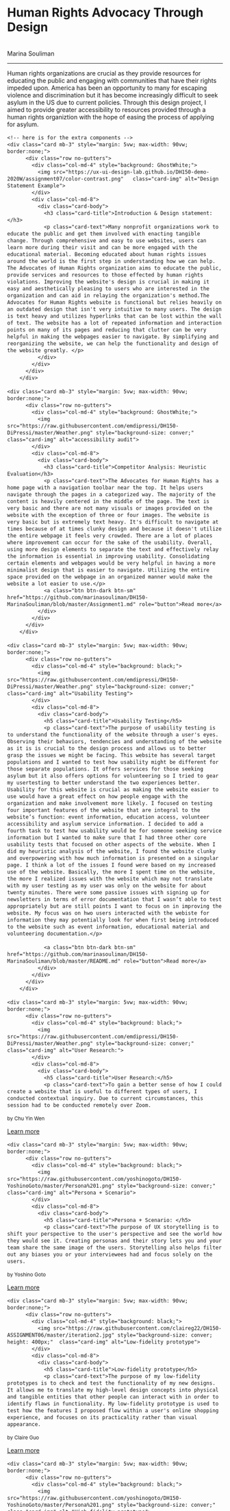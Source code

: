 <body>
    <div class="jumbotron" style="padding-top: 10vh; padding-left:0vw;">
      <h1 class="display-4">Human Rights Advocacy Through Design</h1>
      <p class="lead"> <br> Marina Souliman </p>
      <hr class="my-4">
      <p> Human rights organizations are crucial as they provide resources for educating the public and engaging with communities that have their rights impeded upon. America has been an opportunity to many for escaping violence and discrimination but it has become increasingly difficult to seek asylum in the US due to current policies. Through this design project, I aimed to provide greater accessibility to resources provided through a human rights organiztion with the hope of easing the process of applying for asylum.
</p>
    </div>
      
    <!-- here is for the extra components -->
    <div class="card mb-3" style="margin: 5vw; max-width: 90vw; border:none;">
          <div class="row no-gutters">
            <div class="col-md-4" style="background: GhostWhite;">
              <img src="https://ux-ui-design-lab.github.io/DH150-demo-2020W/assignment07/color-contrast.png"   class="card-img" alt="Design Statement Example">
            </div>
            <div class="col-md-8">
              <div class="card-body">
                <h3 class="card-title">Introduction & Design statement:</h3>
                <p class="card-text">Many nonprofit organizations work to educate the public and get them involved with enacting tangible change. Through comprehensive and easy to use websites, users can learn more during their visit and can be more engaged with the educational material. Becoming educated about human rights issues around the world is the first step in understanding how we can help. The Advocates of Human Rights organization aims to educate the public, provide services and resources to those effected by human rights violations. Improving the website's design is crucial in making it easy and aesthetically pleasing to users who are interested in the organization and can aid in relaying the organization's method.The Advocates for Human Rights website is functional but relies heavily on an outdated design that isn't very intuitive to many users. The design is text heavy and utilizes hyperlinks that can be lost within the wall of text. The website has a lot of repeated information and interaction points on many of its pages and reducing that clutter can be very helpful in making the webpages easier to navigate. By simplifying and reorganizing the website, we can help the functionality and design of the website greatly. </p>
              </div>
            </div>
          </div>
        </div>
      
    <div class="card mb-3" style="margin: 5vw; max-width: 90vw; border:none;">
          <div class="row no-gutters">
            <div class="col-md-4" style="background: GhostWhite;">
              <img src="https://raw.githubusercontent.com/emdipressi/DH150-DiPressi/master/Weather.png" style="background-size: conver;"  class="card-img" alt="accessibility audit">
            </div>
            <div class="col-md-8">
              <div class="card-body">
                <h3 class="card-title">Competitor Analysis: Heuristic Evaluation</h3>
                <p class="card-text">The Advocates for Human Rights has a home page with a navigation toolbar near the top. It helps users navigate through the pages in a categorized way. The majority of the content is heavily centered in the middle of the page. The text is very basic and there are not many visuals or images provided on the website with the exception of three or four images. The website is very basic but is extremely text heavy. It's difficult to navigate at times because of at times clunky design and because it doesn't utilize the entire webpage it feels very crowded. There are a lot of places where improvement can occur for the sake of the usability. Overall, using more design elements to separate the text and effectively relay the information is essential in improving usability. Consolidating certain elements and webpages would be very helpful in having a more minimalist design that is easier to navigate. Utilizing the entire space provided on the webpage in an organized manner would make the website a lot easier to use.</p>
                <a class="btn btn-dark btn-sm" href="https://github.com/marinasouliman/DH150-MarinaSouliman/blob/master/Assignment1.md" role="button">Read more</a>
              </div>
            </div>
          </div>
        </div>
      
    <div class="card mb-3" style="margin: 5vw; max-width: 90vw; border:none;">
          <div class="row no-gutters">
            <div class="col-md-4" style="background: black;">
              <img src="https://raw.githubusercontent.com/emdipressi/DH150-DiPressi/master/Weather.png" style="background-size: conver;"  class="card-img" alt="Usability Testing">
            </div>
            <div class="col-md-8">
              <div class="card-body">
                <h5 class="card-title">Usability Testing</h5>
                <p class="card-text">The purpose of usability testing is to understand the functionality of the website through a user's eyes. Observing their behaviors, tendencies and understanding of the website as it is is crucial to the design process and allows us to better grasp the issues we might be facing. This website has several target populations and I wanted to test how usability might be different for those separate populations. It offers services for those seeking asylum but it also offers options for volunteering so I tried to gear my usertesting to better understand the two experiences better. Usability for this website is crucial as making the website easier to use would have a great effect on how people engage with the organization and make involvement more likely. I focused on testing four important features of the website that are integral to the website’s function: event information, education access, volunteer accessibility and asylum service information. I decided to add a fourth task to test how usability would be for someone seeking service information but I wanted to make sure that I had three other core usability tests that focused on other aspects of the website. When I did my heuristic analysis of the website, I found the website clunky and overpowering with how much information is presented on a singular page. I think a lot of the issues I found were based on my increased use of the website. Basically, the more I spent time on the website, the more I realized issues with the website which may not translate with my user testing as my user was only on the website for about twenty minutes. There were some passive issues with signing up for newsletters in terms of error documentation that I wasn’t able to test appropriately but are still points I want to focus on in improving the website. My focus was on hwo users interacted with the webiste for information they may potentially look for when first being introduced to the website such as event information, educational material and volunteering documentation.</p>
                
                <a class="btn btn-dark btn-sm" href="https://github.com/marinasouliman/DH150-MarinaSouliman/blob/master/README.md" role="button">Read more</a>
              </div>
            </div>
          </div>
        </div>
      
    <div class="card mb-3" style="margin: 5vw; max-width: 90vw; border:none;">
          <div class="row no-gutters">
            <div class="col-md-4" style="background: black;">
              <img src="https://raw.githubusercontent.com/emdipressi/DH150-DiPressi/master/Weather.png" style="background-size: conver;"  class="card-img" alt="User Research:">
            </div>
            <div class="col-md-8">
              <div class="card-body">
                <h5 class="card-title">User Research:</h5>
                <p class="card-text">To gain a better sense of how I could create a website that is useful to different types of users, I conducted contextual inquiry. Due to current circumstances, this session had to be conducted remotely over Zoom. 
</p>
                <p class="card-text"><small class="text-muted">by Chu Yin Wen</small></p>
                <a class="btn btn-dark btn-sm" href="https://github.com/yinyinwen/DH150-chuyin/blob/master/Assignments/assignment4.md" role="button">Learn more</a>
              </div>
            </div>
          </div>
        </div>
      
    <div class="card mb-3" style="margin: 5vw; max-width: 90vw; border:none;">
          <div class="row no-gutters">
            <div class="col-md-4" style="background: black;">
              <img src="https://raw.githubusercontent.com/yoshinogoto/DH150-YoshinoGoto/master/Persona%201.png" style="background-size: conver;"  class="card-img" alt="Persona + Scenario">
            </div>
            <div class="col-md-8">
              <div class="card-body">
                <h5 class="card-title">Persona + Scenario: </h5>
                <p class="card-text">The purpose of UX storytelling is to shift your perspective to the user's perspective and see the world how they would see it. Creating personas and their story lets you and your team share the same image of the users. Storytelling also helps filter out any biases you or your interviewees had and focus solely on the users. 
</p>
                <p class="card-text"><small class="text-muted">by Yoshino Goto</small></p>
                <a class="btn btn-dark btn-sm" href="https://github.com/yoshinogoto/DH150-YoshinoGoto/blob/master/Assignment05.md" role="button">Learn more</a>
              </div>
            </div>
          </div>
        </div>
      
    <div class="card mb-3" style="margin: 5vw; max-width: 90vw; border:none;">
          <div class="row no-gutters">
            <div class="col-md-4" style="background: black;">
              <img src="https://raw.githubusercontent.com/claireg22/DH150-ASSIGNMENT06/master/iteration2.jpg" style="background-size: conver; height: 400px;"  class="card-img" alt="Low-fidelity prototype">
            </div>
            <div class="col-md-8">
              <div class="card-body">
                <h5 class="card-title">Low-fidelity prototype</h5>
                <p class="card-text">The purpose of my low-fidelity prototypes is to check and test the functionality of my new designs. It allows me to translate my high-level design concepts into physical and tangible entities that other people can interact with in order to identify flaws in functionality. My low-fidelity prototype is used to test how the features I proposed flow within a user's online shopping experience, and focuses on its practicality rather than visual appearance. 
</p>
                <p class="card-text"><small class="text-muted">by Claire Guo</small></p>
                <a class="btn btn-dark btn-sm" href="https://github.com/claireg22/DH150-ASSIGNMENT06" role="button">Learn more</a>
              </div>
            </div>
          </div>
        </div>
      
    <div class="card mb-3" style="margin: 5vw; max-width: 90vw; border:none;">
          <div class="row no-gutters">
            <div class="col-md-4" style="background: black;">
              <img src="https://raw.githubusercontent.com/yoshinogoto/DH150-YoshinoGoto/master/Persona%201.png" style="background-size: conver;"  class="card-img" alt="High-fidelity prototype">
            </div>
            <div class="col-md-8">
              <div class="card-body">
                <h5 class="card-title">High-fidelity prototype</h5>
                <p class="card-text">This prototype of the book recommendation and listing service bookcore showcases the keyword and category search features, similar search feature, and book listing feature of the website with high fidelity to the intended product. Building this prototype, I aim to get a better sense of where users have difficulty and find best usability using bookcore to make design and usability improvements, useful features, best flow, and most intuitive design. I built this prototype using Figma, designing all screens and components myself from scratch based off of my low fidelity wireframes and wireflow with improvements made based on peer feedback
</p>
                <p class="card-text"><small class="text-muted">by Ellen Mei</small></p>
                <a class="btn btn-dark btn-sm" href="https://github.com/lnmei/DH150-2020W/blob/master/assignment08/README.md" role="button">Learn more</a>
              </div>
            </div>
          </div>
        </div>
      
    <div class="card mb-3" style="margin: 5vw; max-width: 90vw; border:none;">
          <div class="row no-gutters">
            <div class="col-md-4" style="background: black;">
              <!--img src="https://raw.githubusercontent.com/yoshinogoto/DH150-YoshinoGoto/master/Persona%201.png" style="background-size: conver;"  class="card-img" alt="High-fidelity prototype"-->
                <iframe class="card-img" width="560" height="315" src="https://www.youtube.com/embed/JMSPiH-EuG0" frameborder="0" allow="accelerometer; encrypted-media; gyroscope; picture-in-picture" allowfullscreen></iframe>
            </div>
            <div class="col-md-8">
              <div class="card-body">
                <h5 class="card-title">Pitch Video</h5>
                <p class="card-text">While timeframe for projects are finite, ideas for implementations can be infinite. Sometimes it is more important to prioritize the most important features and design those well, rather than designing for every-single-feature and creating a “cool” but unusable app. With deadlines approaching and ideas still flowing, I realized I had to focus on the quality of the most important components of the product before letting myself get carried away with “cool” features I wanted to add. This allowed me to stay focused on creating a solid and quality prototype that could be improved and added onto overtime
</p>
                <p class="card-text"><small class="text-muted">by Serene Spakkul</small></p>
                <a class="btn btn-dark btn-sm" href="http://supakkuldesigns.com/triet.html" role="button">Learn more</a>
              </div>
            </div>
          </div>
        </div>
      
    <!-- Optional JavaScript -->
    <!-- jQuery first, then Popper.js, then Bootstrap JS -->
    <script src="https://code.jquery.com/jquery-3.5.1.slim.min.js" integrity="sha384-DfXdz2htPH0lsSSs5nCTpuj/zy4C+OGpamoFVy38MVBnE+IbbVYUew+OrCXaRkfj" crossorigin="anonymous"></script>
    <script src="https://cdn.jsdelivr.net/npm/popper.js@1.16.0/dist/umd/popper.min.js" integrity="sha384-Q6E9RHvbIyZFJoft+2mJbHaEWldlvI9IOYy5n3zV9zzTtmI3UksdQRVvoxMfooAo" crossorigin="anonymous"></script>
    <script src="https://stackpath.bootstrapcdn.com/bootstrap/4.5.0/js/bootstrap.min.js" integrity="sha384-OgVRvuATP1z7JjHLkuOU7Xw704+h835Lr+6QL9UvYjZE3Ipu6Tp75j7Bh/kR0JKI" crossorigin="anonymous"></script>
  </body>
